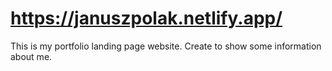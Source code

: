 # https://januszpolak.netlify.app/
This is my portfolio landing page website.
Create to show some information about me.
